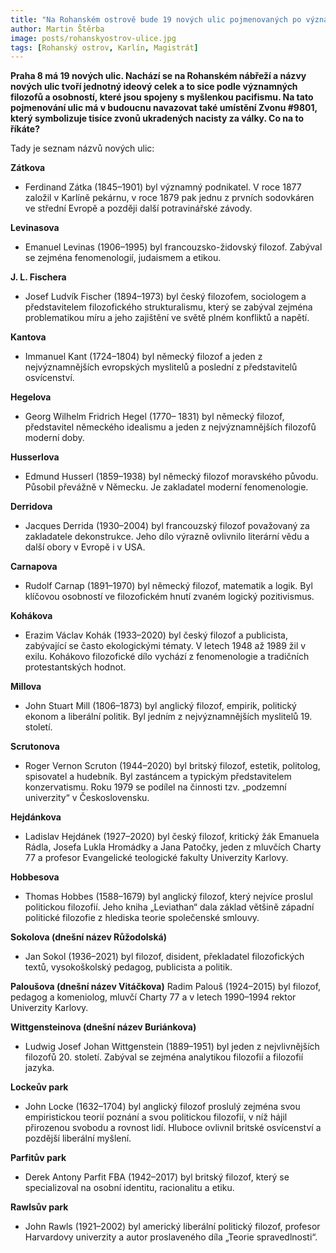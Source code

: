 ```yaml
---
title: "Na Rohanském ostrově bude 19 nových ulic pojmenovaných po významných filozofech"
author: Martin Štěrba
image: posts/rohanskyostrov-ulice.jpg
tags: [Rohanský ostrov, Karlín, Magistrát]
---
```

**Praha 8 má 19 nových ulic. Nachází se na Rohanském nábřeží a názvy nových ulic tvoří jednotný ideový celek a to sice podle významných filozofů a osobností, které jsou spojeny s myšlenkou pacifismu. Na tato pojmenování ulic má v budoucnu navazovat také umístění Zvonu #9801, který symbolizuje tisíce zvonů ukradených nacisty za války. Co na to říkáte?**

Tady je seznam názvů nových ulic:

**Zátkova**
- Ferdinand Zátka (1845–1901) byl významný podnikatel. V roce 1877 založil v Karlíně pekárnu, v roce 1879 pak jednu z prvních sodovkáren ve střední Evropě a později další potravinářské závody.

**Levinasova**
- Emanuel Levinas (1906–1995) byl francouzsko-židovský filozof. Zabýval se zejména fenomenologií, judaismem a etikou.

**J. L. Fischera**
- Josef Ludvík Fischer (1894–1973) byl český filozofem, sociologem a představitelem filozofického strukturalismu, který se zabýval zejména problematikou míru a jeho zajištění ve světě plném konfliktů a napětí.

**Kantova**
- Immanuel Kant (1724–1804) byl německý filozof a jeden z nejvýznamnějších evropských myslitelů a poslední z představitelů osvícenství.

**Hegelova**
- Georg Wilhelm Fridrich Hegel (1770– 1831) byl německý filozof, představitel německého idealismu a jeden z nejvýznamnějších filozofů moderní doby.

**Husserlova**
- Edmund Husserl (1859–1938) byl německý filozof moravského původu. Působil převážně v Německu. Je zakladatel moderní fenomenologie.

**Derridova**
- Jacques Derrida (1930–2004) byl francouzský filozof považovaný za zakladatele dekonstrukce. Jeho dílo výrazně ovlivnilo literární vědu a další obory v Evropě i v USA.

**Carnapova**
- Rudolf Carnap (1891–1970) byl německý filozof, matematik a logik. Byl klíčovou osobností ve filozofickém hnutí zvaném logický pozitivismus.

**Kohákova**
- Erazim Václav Kohák (1933–2020) byl český filozof a publicista, zabývající se často ekologickými tématy. V letech 1948 až 1989 žil v exilu. Kohákovo filozofické dílo vychází z fenomenologie a tradičních protestantských hodnot.

**Millova**
- John Stuart Mill (1806–1873) byl anglický filozof, empirik, politický ekonom a liberální politik. Byl jedním z nejvýznamnějších myslitelů 19. století.

**Scrutonova**
- Roger Vernon Scruton (1944–2020) byl britský filozof, estetik, politolog, spisovatel a hudebník. Byl zastáncem a typickým představitelem konzervatismu. Roku 1979 se podílel na činnosti tzv. „podzemní univerzity“ v Československu.

**Hejdánkova**
- Ladislav Hejdánek (1927–2020) byl český filozof, kritický žák Emanuela Rádla, Josefa Lukla Hromádky a Jana Patočky, jeden z mluvčích Charty 77 a profesor Evangelické teologické fakulty Univerzity Karlovy.

**Hobbesova**
- Thomas Hobbes (1588–1679) byl anglický filozof, který nejvíce proslul politickou filozofií. Jeho kniha „Leviathan“ dala základ většině západní politické filozofie z hlediska teorie společenské smlouvy.

**Sokolova (dnešní název Růžodolská)**
- Jan Sokol (1936–2021) byl filozof, disident, překladatel filozofických textů, vysokoškolský pedagog, publicista a politik.

**Paloušova (dnešní název Vitáčkova)**
Radim Palouš (1924–2015) byl filozof, pedagog a komeniolog, mluvčí Charty 77 a v letech 1990–1994 rektor Univerzity Karlovy.

**Wittgensteinova (dnešní název Buriánkova)**
- Ludwig Josef Johan Wittgenstein (1889–1951) byl jeden z nejvlivnějších filozofů 20. století. Zabýval se zejména analytikou filozofií a filozofií jazyka.

**Lockeův park**
- John Locke (1632–1704) byl anglický filozof proslulý zejména svou empiristickou teorií poznání a svou politickou filozofií, v níž hájil přirozenou svobodu a rovnost lidí. Hluboce ovlivnil britské osvícenství a pozdější liberální myšlení.

**Parfitův park**
- Derek Antony Parfit FBA (1942–2017) byl britský filozof, který se specializoval na osobní identitu, racionalitu a etiku.

**Rawlsův park**
- John Rawls (1921–2002) byl americký liberální politický filozof, profesor Harvardovy univerzity a autor proslaveného díla „Teorie spravedlnosti“.
